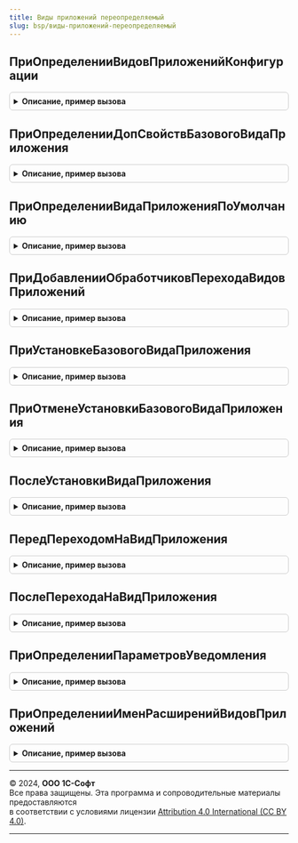 ```yaml
---
title: Виды приложений переопределяемый
slug: bsp/виды-приложений-переопределяемый
---
```



## ПриОпределенииВидовПриложенийКонфигурации
<details style="margin: 1em 0; padding: 0.5em; border: 1px solid #ccc; border-radius: 6px;">

<summary style="font-weight: bold; cursor: pointer;">Описание, пример вызова</summary>

```bsl

// Формирует таблицу видов приложений конфигурации.
// @skip-warning ПустойМетод - переопределяемый метод.
//
// Параметры:
//  ВидыПриложений - см. ВидыПриложенийСервер.НоваяТаблицаВидовПриложений.
//
Процедура ПриОпределенииВидовПриложенийКонфигурации(ВидыПриложений) Экспорт
```

Пример вызова
```bsl
ВидыПриложенийПереопределяемый.ПриОпределенииВидовПриложенийКонфигурации(ВидыПриложений) 
```
</details>

## ПриОпределенииДопСвойствБазовогоВидаПриложения
<details style="margin: 1em 0; padding: 0.5em; border: 1px solid #ccc; border-radius: 6px;">

<summary style="font-weight: bold; cursor: pointer;">Описание, пример вызова</summary>

```bsl

// Определяет дополнительные свойства базового вида приложения
// @skip-warning ПустойМетод - переопределяемый метод.
//
// Параметры:
//  ДополнительныеСвойства - Структура.
//
Процедура ПриОпределенииДопСвойствБазовогоВидаПриложения(ДополнительныеСвойства) Экспорт
```

Пример вызова
```bsl
ВидыПриложенийПереопределяемый.ПриОпределенииДопСвойствБазовогоВидаПриложения(ДополнительныеСвойства) 
```
</details>

## ПриОпределенииВидаПриложенияПоУмолчанию
<details style="margin: 1em 0; padding: 0.5em; border: 1px solid #ccc; border-radius: 6px;">

<summary style="font-weight: bold; cursor: pointer;">Описание, пример вызова</summary>

```bsl

// Возвращает вид приложения, который будет установлен по умолчанию,
// если, например, не удалось определить вид приложения по имени или услугам.
// @skip-warning ПустойМетод - переопределяемый метод.
//
// Параметры:
//  ВидПриложения - Структура - см. ВидыПриложенийСервер.НовыйВидПриложения (возвращаемые данные).
//
Процедура ПриОпределенииВидаПриложенияПоУмолчанию(ВидПриложения) Экспорт
```

Пример вызова
```bsl
ВидыПриложенийПереопределяемый.ПриОпределенииВидаПриложенияПоУмолчанию(ВидПриложения) 
```
</details>

## ПриДобавленииОбработчиковПереходаВидовПриложений
<details style="margin: 1em 0; padding: 0.5em; border: 1px solid #ccc; border-radius: 6px;">

<summary style="font-weight: bold; cursor: pointer;">Описание, пример вызова</summary>

```bsl

// Добавляет в таблицу процедуры-обработчики перехода от одного вида приложения к другому.
// @skip-warning ПустойМетод - переопределяемый метод.
//
// Параметры:
//  Обработчики - ТаблицаЗначений:
//    * ИсходноеИмяВидаПриложения - Строка - имя вида приложения, с которого выполняется переход.
//    * ИмяВидаПриложения           - Строка - имя вида приложения, на который выполняется переход.
//    * Процедура                   - Строка - полное имя процедуры-обработчика перехода.
//                                             Обязательно должна быть экспортной.
// Примечание:
//  Если отсутствует хотя бы один обработчик с предыдущего до целевого вида приложения, переход будет невозможен
//
Процедура ПриДобавленииОбработчиковПереходаВидовПриложений(Обработчики) Экспорт
```

Пример вызова
```bsl
ВидыПриложенийПереопределяемый.ПриДобавленииОбработчиковПереходаВидовПриложений(Обработчики) 
```
</details>

## ПриУстановкеБазовогоВидаПриложения
<details style="margin: 1em 0; padding: 0.5em; border: 1px solid #ccc; border-radius: 6px;">

<summary style="font-weight: bold; cursor: pointer;">Описание, пример вызова</summary>

```bsl

// Вызывается при установке базового вида приложения.
// @skip-warning ПустойМетод - переопределяемый метод.
//
// Параметры:
//  РезультатОбработки - Структура - результаты обработки метода (возвращаемые данные):
//   * Ошибка - Булево - признак ошибки обработки. По умолчанию = Ложь.
//   * Сообщение - Строка - сообщение об ошибке обработки.
//
Процедура ПриУстановкеБазовогоВидаПриложения(РезультатОбработки) Экспорт
```

Пример вызова
```bsl
ВидыПриложенийПереопределяемый.ПриУстановкеБазовогоВидаПриложения(РезультатОбработки) 
```
</details>

## ПриОтменеУстановкиБазовогоВидаПриложения
<details style="margin: 1em 0; padding: 0.5em; border: 1px solid #ccc; border-radius: 6px;">

<summary style="font-weight: bold; cursor: pointer;">Описание, пример вызова</summary>

```bsl

// Вызывается при отмене установки базового вида приложения.
// Отмена установки базового вида приложения происходит, если выполняется установка постоянного вида приложения.
// Процедура должна вернуть данные, измененные при установке базового вида приложения, в исходное состояние.
// @skip-warning ПустойМетод - переопределяемый метод.
//
// Параметры:
//  РезультатОбработки - Структура - результаты обработки метода (возвращаемые данные):
//   * Ошибка - Булево - признак ошибки обработки. По умолчанию = Ложь.
//   * Сообщение - Строка - сообщение об ошибке обработки.
//
Процедура ПриОтменеУстановкиБазовогоВидаПриложения(РезультатОбработки) Экспорт
```

Пример вызова
```bsl
ВидыПриложенийПереопределяемый.ПриОтменеУстановкиБазовогоВидаПриложения(РезультатОбработки) 
```
</details>

## ПослеУстановкиВидаПриложения
<details style="margin: 1em 0; padding: 0.5em; border: 1px solid #ccc; border-radius: 6px;">

<summary style="font-weight: bold; cursor: pointer;">Описание, пример вызова</summary>

```bsl

// Вызывается после установки вида приложения.
// @skip-warning ПустойМетод - переопределяемый метод.
//
// Параметры:
//  ВидПриложения - Строка - имя вида приложения.
//  РезультатОбработки - Структура - результаты обработки метода (возвращаемые данные):
//   * Ошибка - Булево - признак ошибки обработки. По умолчанию = Ложь.
//   * Сообщение - Строка - сообщение об ошибке обработки.
//
Процедура ПослеУстановкиВидаПриложения(ВидПриложения, РезультатОбработки) Экспорт
```

Пример вызова
```bsl
ВидыПриложенийПереопределяемый.ПослеУстановкиВидаПриложения(ВидПриложения, РезультатОбработки) 
```
</details>

## ПередПереходомНаВидПриложения
<details style="margin: 1em 0; padding: 0.5em; border: 1px solid #ccc; border-radius: 6px;">

<summary style="font-weight: bold; cursor: pointer;">Описание, пример вызова</summary>

```bsl

// Вызывается перед процедурами-обработчиками перехода на новый вид приложения.
// @skip-warning ПустойМетод - переопределяемый метод.
//
// Параметры:
//  ВидПриложения - Строка - имя вида приложения, с которого выполняется переход.
//  ЦелевойВидПриложения - Строка - имя вида приложения, на который выполняется переход.
//  РезультатОбработки - Структура - результаты обработки метода (возвращаемые данные):
//   * Ошибка - Булево - признак ошибки обработки. По умолчанию = Ложь.
//   * Сообщение - Строка - сообщение об ошибке обработки.
//
Процедура ПередПереходомНаВидПриложения(ВидПриложения, ЦелевойВидПриложения, РезультатОбработки) Экспорт
```

Пример вызова
```bsl
ВидыПриложенийПереопределяемый.ПередПереходомНаВидПриложения(ВидПриложения, ЦелевойВидПриложения, РезультатОбработки) 
```
</details>

## ПослеПереходаНаВидПриложения
<details style="margin: 1em 0; padding: 0.5em; border: 1px solid #ccc; border-radius: 6px;">

<summary style="font-weight: bold; cursor: pointer;">Описание, пример вызова</summary>

```bsl

// Вызывается после завершения перехода на новый вид приложения.
// @skip-warning ПустойМетод - переопределяемый метод.
// Параметры:
//  ВидПриложения - Строка - имя вида приложения, с которого выполнен переход.
//  ЦелевойВидПриложения - Строка - имя вида приложения, на который выполнен переход.
//  РезультатОбработки - Структура - результаты обработки метода (возвращаемые данные):
//   * Ошибка - Булево - признак ошибки обработки. По умолчанию = Ложь.
//   * Сообщение - Строка - сообщение об ошибке обработки.
//
Процедура ПослеПереходаНаВидПриложения(ВидПриложения, ЦелевойВидПриложения, РезультатОбработки) Экспорт
```

Пример вызова
```bsl
ВидыПриложенийПереопределяемый.ПослеПереходаНаВидПриложения(ВидПриложения, ЦелевойВидПриложения, РезультатОбработки) 
```
</details>

## ПриОпределенииПараметровУведомления
<details style="margin: 1em 0; padding: 0.5em; border: 1px solid #ccc; border-radius: 6px;">

<summary style="font-weight: bold; cursor: pointer;">Описание, пример вызова</summary>

```bsl

// Определяет параметры уведомления об обновлении вида приложения.
// @skip-warning ПустойМетод - переопределяемый метод.
// Параметры:
//  ПараметрыУведомления - см. ВидыПриложенийСервер.НовыйПараметрыУведомленияОбОбновлении.
//
Процедура ПриОпределенииПараметровУведомления(ПараметрыУведомления) Экспорт
```

Пример вызова
```bsl
ВидыПриложенийПереопределяемый.ПриОпределенииПараметровУведомления(ПараметрыУведомления) 
```
</details>

## ПриОпределенииИменРасширенийВидовПриложений
<details style="margin: 1em 0; padding: 0.5em; border: 1px solid #ccc; border-radius: 6px;">

<summary style="font-weight: bold; cursor: pointer;">Описание, пример вызова</summary>

```bsl

// Определяет массив имен расширений видов приложений, которые будут исключены из выгрузки
//
// @skip-warning ПустойМетод - переопределяемый метод.
// Параметры:
//  ИменаРасширений - Массив из Строка
//
Процедура ПриОпределенииИменРасширенийВидовПриложений(ИменаРасширений) Экспорт
```

Пример вызова
```bsl
ВидыПриложенийПереопределяемый.ПриОпределенииИменРасширенийВидовПриложений(ИменаРасширений) 
```
</details>

---

© 2024, **ООО 1С-Софт**  
Все права защищены. Эта программа и сопроводительные материалы предоставляются  
в соответствии с условиями лицензии [Attribution 4.0 International (CC BY 4.0)](https://creativecommons.org/licenses/by/4.0/legalcode).

---
